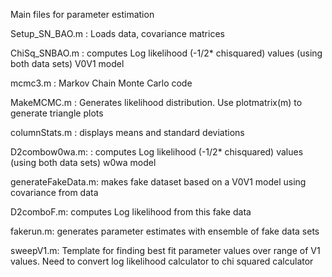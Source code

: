 Main files for parameter estimation

Setup_SN_BAO.m : Loads data, covariance matrices

ChiSq_SNBAO.m : computes Log likelihood (-1/2* chisquared) values (using both data sets)  V0V1 model

mcmc3.m : Markov Chain Monte Carlo code

MakeMCMC.m : Generates likelihood distribution. Use plotmatrix(m) to generate triangle plots

columnStats.m : displays means and standard deviations



D2combow0wa.m: : computes Log likelihood (-1/2* chisquared) values (using both data sets)  w0wa model

generateFakeData.m: makes fake dataset based on a V0V1 model using covariance from data

D2comboF.m: computes Log likelihood from this fake data

fakerun.m: generates parameter estimates with ensemble of fake data sets



sweepV1.m: Template for finding best fit parameter values over range of V1 values. Need to convert log likelihood calculator to chi squared calculator
